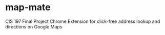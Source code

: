 # map-mate
CIS 197 Final Project
Chrome Extension for click-free address lookup and directions on Google Maps
